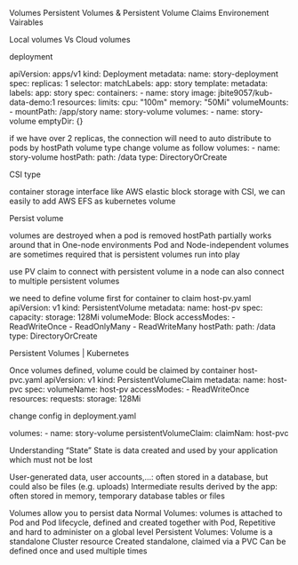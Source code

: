 Volumes
Persistent Volumes & Persistent Volume Claims
Environement Vairables

Local volumes Vs Cloud volumes

deployment

apiVersion: apps/v1
kind: Deployment
metadata:
  name: story-deployment
spec:
  replicas: 1
  selector:
    matchLabels:
      app: story
  template:
    metadata:
      labels:
        app: story
    spec:
      containers:
        - name: story
          image: jbite9057/kub-data-demo:1
          resources:
            limits:
              cpu: "100m"
              memory: "50Mi"
          volumeMounts:
           - mountPath: /app/story
		name: story-volume
      volumes:
        - name: story-volume
          emptyDir: {}

if we have over 2 replicas, the connection will need to auto distribute to pods by hostPath volume type
change volume as follow
volumes:
        - name: story-volume
          hostPath:
            path: /data
            type: DirectoryOrCreate

CSI type

container storage interface
like AWS elastic block storage
with CSI, we can easily to add AWS EFS as kubernetes volume


Persist volume

volumes are destroyed when a pod is removed
hostPath partially works around that in One-node environments
Pod and Node-independent volumes are sometimes required
that is persistent volumes run into play

use PV claim to connect with persistent volume in a node
can also connect to multiple persistent volumes

we need to define volume first for container to claim
host-pv.yaml
apiVersion: v1
kind: PersistentVolume
metadata:
  name: host-pv
spec:
  capacity:
    storage: 128Mi
  volumeMode: Block
  accessModes:
    - ReadWriteOnce
    - ReadOnlyMany
    - ReadWriteMany
  hostPath:
    path: /data
    type: DirectoryOrCreate


Persistent Volumes | Kubernetes

Once volumes defined, volume could be claimed by container
host-pvc.yaml
apiVersion: v1
kind: PersistentVolumeClaim
metadata:
  name: host-pvc
spec:
  volumeName: host-pv
  accessModes:
    - ReadWriteOnce
  resources:
    requests:
      storage: 128Mi


change config in deployment.yaml

 volumes:
        - name: story-volume
          persistentVolumeClaim:
            claimNam: host-pvc

Understanding “State”
State is data created and used by your application which must not be lost

User-generated data, user accounts,...: often stored in a database, but could also be files (e.g. uploads)
Intermediate results derived by the app: often stored in memory, temporary database tables or files

Volumes allow you to persist data
Normal Volumes: volumes is attached to Pod and Pod lifecycle, defined and created together with Pod, Repetitive and hard to administer on a global level
Persistent Volumes: 
Volume is a standalone Cluster resource 
Created standalone, claimed via a PVC
Can be defined once and used multiple times

